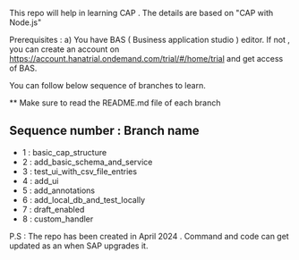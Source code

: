 This repo will help in learning CAP . The details are based on "CAP with Node.js" 

Prerequisites :
a) You have BAS ( Business application studio ) editor. If not , you can create an account on https://account.hanatrial.ondemand.com/trial/#/home/trial and get access of BAS.


You can follow below sequence of branches to learn.

** Make sure to read the README.md file of each branch 

Sequence number : Branch name
------------------------------
* 1 : basic_cap_structure
* 2 : add_basic_schema_and_service
* 3 : test_ui_with_csv_file_entries
* 4 : add_ui
* 5 : add_annotations
* 6 : add_local_db_and_test_locally
* 7 : draft_enabled
* 8 : custom_handler



P.S : The repo has been created in April 2024 . Command and code can get updated as an when SAP upgrades it. 
